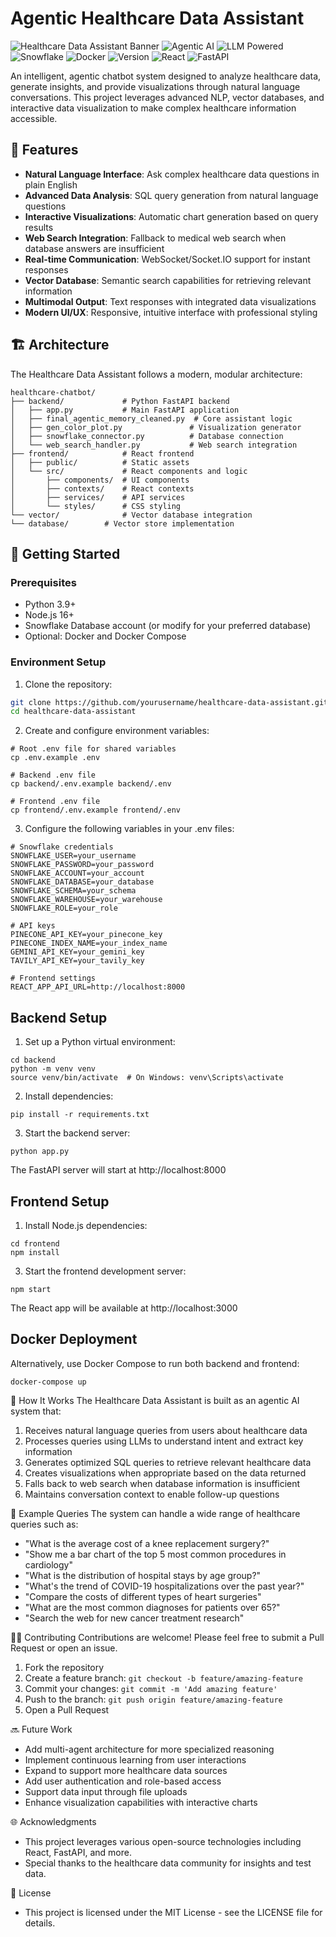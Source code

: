 # Agentic Healthcare Data Assistant

![Healthcare Data Assistant Banner](https://img.shields.io/badge/Healthcare-AI%20Assistant-4caf50)
![Agentic AI](https://img.shields.io/badge/Agentic-AI-FF5722)
![LLM Powered](https://img.shields.io/badge/Powered%20by-LLM-9C27B0)
![Snowflake](https://img.shields.io/badge/Database-Snowflake-29B5E8)
![Docker](https://img.shields.io/badge/Containerized-Docker-2496ED)
![Version](https://img.shields.io/badge/Version-1.0.0-blue)
![React](https://img.shields.io/badge/Frontend-React-61DAFB)
![FastAPI](https://img.shields.io/badge/Backend-FastAPI-009688)

An intelligent, agentic chatbot system designed to analyze healthcare data, generate insights, and provide visualizations through natural language conversations. This project leverages advanced NLP, vector databases, and interactive data visualization to make complex healthcare information accessible.

## 🌟 Features

- **Natural Language Interface**: Ask complex healthcare data questions in plain English
- **Advanced Data Analysis**: SQL query generation from natural language questions
- **Interactive Visualizations**: Automatic chart generation based on query results
- **Web Search Integration**: Fallback to medical web search when database answers are insufficient
- **Real-time Communication**: WebSocket/Socket.IO support for instant responses
- **Vector Database**: Semantic search capabilities for retrieving relevant information
- **Multimodal Output**: Text responses with integrated data visualizations
- **Modern UI/UX**: Responsive, intuitive interface with professional styling

## 🏗️ Architecture

The Healthcare Data Assistant follows a modern, modular architecture:
```
healthcare-chatbot/
├── backend/             # Python FastAPI backend
│   ├── app.py           # Main FastAPI application
│   ├── final_agentic_memory_cleaned.py  # Core assistant logic
│   ├── gen_color_plot.py               # Visualization generator
│   ├── snowflake_connector.py          # Database connection
│   └── web_search_handler.py           # Web search integration
├── frontend/            # React frontend
│   ├── public/          # Static assets
│   └── src/             # React components and logic
│       ├── components/  # UI components
│       ├── contexts/    # React contexts
│       ├── services/    # API services
│       └── styles/      # CSS styling
└── vector/              # Vector database integration
└── database/        # Vector store implementation
```
## 🚀 Getting Started

### Prerequisites

- Python 3.9+
- Node.js 16+
- Snowflake Database account (or modify for your preferred database)
- Optional: Docker and Docker Compose

### Environment Setup

1. Clone the repository:

```bash
git clone https://github.com/yourusername/healthcare-data-assistant.git
cd healthcare-data-assistant
```

2. Create and configure environment variables:
```
# Root .env file for shared variables
cp .env.example .env

# Backend .env file
cp backend/.env.example backend/.env

# Frontend .env file
cp frontend/.env.example frontend/.env
```

3. Configure the following variables in your .env files:
```
# Snowflake credentials
SNOWFLAKE_USER=your_username
SNOWFLAKE_PASSWORD=your_password
SNOWFLAKE_ACCOUNT=your_account
SNOWFLAKE_DATABASE=your_database
SNOWFLAKE_SCHEMA=your_schema
SNOWFLAKE_WAREHOUSE=your_warehouse
SNOWFLAKE_ROLE=your_role

# API keys
PINECONE_API_KEY=your_pinecone_key
PINECONE_INDEX_NAME=your_index_name
GEMINI_API_KEY=your_gemini_key
TAVILY_API_KEY=your_tavily_key

# Frontend settings
REACT_APP_API_URL=http://localhost:8000
```
## Backend Setup
1. Set up a Python virtual environment:
```
cd backend
python -m venv venv
source venv/bin/activate  # On Windows: venv\Scripts\activate
```
2. Install dependencies:
```
pip install -r requirements.txt
```
3. Start the backend server:
```
python app.py
```
The FastAPI server will start at http://localhost:8000

## Frontend Setup
1. Install Node.js dependencies:
```
cd frontend
npm install
```
3. Start the frontend development server:
```
npm start
```
The React app will be available at http://localhost:3000

## Docker Deployment
Alternatively, use Docker Compose to run both backend and frontend:
```
docker-compose up
```
🧠 How It Works
The Healthcare Data Assistant is built as an agentic AI system that:

1. Receives natural language queries from users about healthcare data
2. Processes queries using LLMs to understand intent and extract key information
3. Generates optimized SQL queries to retrieve relevant healthcare data
4. Creates visualizations when appropriate based on the data returned
5. Falls back to web search when database information is insufficient
6. Maintains conversation context to enable follow-up questions

🤖 Example Queries
The system can handle a wide range of healthcare queries such as:

- "What is the average cost of a knee replacement surgery?"
- "Show me a bar chart of the top 5 most common procedures in cardiology"
- "What is the distribution of hospital stays by age group?"
- "What's the trend of COVID-19 hospitalizations over the past year?"
- "Compare the costs of different types of heart surgeries"
- "What are the most common diagnoses for patients over 65?"
- "Search the web for new cancer treatment research"

🧑‍💻 Contributing
Contributions are welcome! Please feel free to submit a Pull Request or open an issue.

1. Fork the repository
2. Create a feature branch: ```git checkout -b feature/amazing-feature```
3. Commit your changes: ```git commit -m 'Add amazing feature'```
4. Push to the branch: ```git push origin feature/amazing-feature```
5. Open a Pull Request

🔜 Future Work

- Add multi-agent architecture for more specialized reasoning
- Implement continuous learning from user interactions
- Expand to support more healthcare data sources
- Add user authentication and role-based access
- Support data input through file uploads
- Enhance visualization capabilities with interactive charts

🌐 Acknowledgments

- This project leverages various open-source technologies including React, FastAPI, and more.
- Special thanks to the healthcare data community for insights and test data.

📝 License
- This project is licensed under the MIT License - see the LICENSE file for details.
